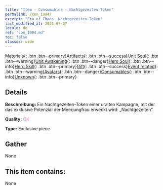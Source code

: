 ```yaml
---
title: "Item - Consumables - Nachtgezeiten-Token"
permalink: /con_1004/
excerpt: "Era of Chaos  Nachtgezeiten-Token"
last_modified_at: 2021-07-27
locale: de
ref: "con_1004.md"
toc: false
classes: wide
---
```

 [Materials](/ItemsDE/){: .btn .btn--primary}[Artifacts](/ItemsDE/Artifacts/){: .btn .btn--success}[Unit Soul](/ItemsDE/UnitSoul/){: .btn .btn--warning}[Unit Awakening](/ItemsDE/UnitAwakening/){: .btn .btn--danger}[Hero Soul](/ItemsDE/HeroSoul/){: .btn .btn--info}[Hero Skill](/ItemsDE/HeroSkill/){: .btn .btn--primary}[Gift](/ItemsDE/Gift/){: .btn .btn--success}[Event related](/ItemsDE/Events/){: .btn .btn--warning}[Avatars](/ItemsDE/Avatars/){: .btn .btn--danger}[Consumables](/ItemsDE/Consumables/){: .btn .btn--info}[Unknown](/ItemsDE/Unknown/){: .btn .btn--primary}

## Details
 **Beschreibung:** Ein Nachtgezeiten-Token einer uralten Kampagne, mit der das exklusive Potenzial der Meerjungfrau erweckt wird: „Nachtgezeiten“.

 **Quality:** <span style="color: #DA70D6">OK</span>

 **Type:** Exclusive piece

## Gather

  None

## This item contains:

  None

